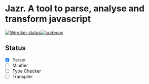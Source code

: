 # Jazr. A tool to parse, analyse and transform javascript

<a href="https://app.wercker.com/project/bykey/1414d0dc3a45386d332a27789231891e"><img alt="Wercker status" src="https://app.wercker.com/status/1414d0dc3a45386d332a27789231891e/s/master"></a>[![codecov](https://codecov.io/gh/skoppe/jazr/branch/master/graph/badge.svg)](https://codecov.io/gh/skoppe/jazr)
## Status
- [X] Parser
- [ ] Minifier
- [ ] Type Checker
- [ ] Transpiler
